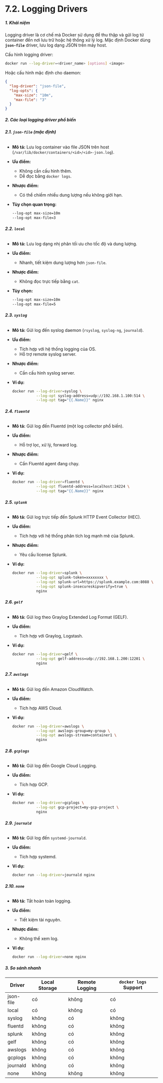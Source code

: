 # 7.2. Logging Drivers


##### 1. **Khái niệm**

Logging driver là cơ chế mà Docker sử dụng để thu thập và gửi log từ container đến nơi lưu trữ hoặc hệ thống xử lý log.
Mặc định Docker dùng **`json-file`** driver, lưu log dạng JSON trên máy host.

Cấu hình logging driver:

```bash
docker run --log-driver=<driver_name> [options] <image>
```

Hoặc cấu hình mặc định cho daemon:

```json
{
  "log-driver": "json-file",
  "log-opts": {
    "max-size": "10m",
    "max-file": "3"
  }
}
```
##### 2. **Các loại logging driver phổ biến**

###### **2.1. `json-file` (mặc định)**

* **Mô tả:** Lưu log container vào file JSON trên host (`/var/lib/docker/containers/<id>/<id>-json.log`).
* **Ưu điểm:**

  * Không cần cấu hình thêm.
  * Dễ đọc bằng `docker logs`.
* **Nhược điểm:**

  * Có thể chiếm nhiều dung lượng nếu không giới hạn.
* **Tùy chọn quan trọng:**

  ```bash
  --log-opt max-size=10m
  --log-opt max-file=3
  ```
###### **2.2. `local`**

* **Mô tả:** Lưu log dạng nhị phân tối ưu cho tốc độ và dung lượng.
* **Ưu điểm:**

  * Nhanh, tiết kiệm dung lượng hơn `json-file`.
* **Nhược điểm:**

  * Không đọc trực tiếp bằng `cat`.
* **Tùy chọn:**

  ```bash
  --log-opt max-size=10m
  --log-opt max-file=5
  ```
###### **2.3. `syslog`**

* **Mô tả:** Gửi log đến syslog daemon (`rsyslog`, `syslog-ng`, `journald`).
* **Ưu điểm:**

  * Tích hợp với hệ thống logging của OS.
  * Hỗ trợ remote syslog server.
* **Nhược điểm:**

  * Cần cấu hình syslog server.
* **Ví dụ:**

  ```bash
  docker run --log-driver=syslog \
             --log-opt syslog-address=udp://192.168.1.100:514 \
             --log-opt tag="{{.Name}}" nginx
  ```
###### **2.4. `fluentd`**

* **Mô tả:** Gửi log đến Fluentd (một log collector phổ biến).
* **Ưu điểm:**

  * Hỗ trợ lọc, xử lý, forward log.
* **Nhược điểm:**

  * Cần Fluentd agent đang chạy.
* **Ví dụ:**

  ```bash
  docker run --log-driver=fluentd \
             --log-opt fluentd-address=localhost:24224 \
             --log-opt tag="{{.Name}}" nginx
  ```
###### **2.5. `splunk`**

* **Mô tả:** Gửi log trực tiếp đến Splunk HTTP Event Collector (HEC).
* **Ưu điểm:**

  * Tích hợp với hệ thống phân tích log mạnh mẽ của Splunk.
* **Nhược điểm:**

  * Yêu cầu license Splunk.
* **Ví dụ:**

  ```bash
  docker run --log-driver=splunk \
             --log-opt splunk-token=xxxxxxxx \
             --log-opt splunk-url=https://splunk.example.com:8088 \
             --log-opt splunk-insecureskipverify=true \
             nginx
  ```
###### **2.6. `gelf`**

* **Mô tả:** Gửi log theo Graylog Extended Log Format (GELF).
* **Ưu điểm:**

  * Tích hợp với Graylog, Logstash.
* **Ví dụ:**

  ```bash
  docker run --log-driver=gelf \
             --log-opt gelf-address=udp://192.168.1.200:12201 \
             nginx
  ```
###### **2.7. `awslogs`**

* **Mô tả:** Gửi log đến Amazon CloudWatch.
* **Ưu điểm:**

  * Tích hợp AWS Cloud.
* **Ví dụ:**

  ```bash
  docker run --log-driver=awslogs \
             --log-opt awslogs-group=my-group \
             --log-opt awslogs-stream=container1 \
             nginx
  ```
###### **2.8. `gcplogs`**

* **Mô tả:** Gửi log đến Google Cloud Logging.
* **Ưu điểm:**

  * Tích hợp GCP.
* **Ví dụ:**

  ```bash
  docker run --log-driver=gcplogs \
             --log-opt gcp-project=my-gcp-project \
             nginx
  ```
###### **2.9. `journald`**

* **Mô tả:** Gửi log đến `systemd-journald`.
* **Ưu điểm:**

  * Tích hợp systemd.
* **Ví dụ:**

  ```bash
  docker run --log-driver=journald nginx
  ```
###### **2.10. `none`**

* **Mô tả:** Tắt hoàn toàn logging.
* **Ưu điểm:**

  * Tiết kiệm tài nguyên.
* **Nhược điểm:**

  * Không thể xem log.
* **Ví dụ:**

  ```bash
  docker run --log-driver=none nginx
  ```
##### 3. **So sánh nhanh**

| Driver    | Local Storage     | Remote Logging  | `docker logs` Support     |
| --------- | ----------------- | --------------- | --------------------------|
| json-file | có                | không           | có                        |
| local     | có                | không           | có                        |
| syslog    | không             | có              | không                     |
| fluentd   | không             | có              | không                     |
| splunk    | không             | có              | không                     |
| gelf      | không             | có              | không                     |
| awslogs   | không             | có              | không                     |
| gcplogs   | không             | có              | không                     |
| journald  | không             | có              | không                     |
| none      | không             | không           | không                     |

